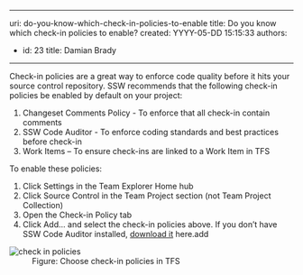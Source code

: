 

---
uri: do-you-know-which-check-in-policies-to-enable
title: Do you know which check-in policies to enable?
created: YYYY-05-DD 15:15:33
authors:
  - id: 23
    title: Damian Brady
---




<span class='intro'> <p>Check-in policies are a great way to enforce code quality before it hits your source control repository. SSW recommends that the following check-in policies be enabled by default on your project&#58;<br></p><ol><li>Changeset Comments Policy - To enforce that all check-in contain comments</li><li>SSW Code Auditor - To enforce coding standards and best practices before check-in</li><li>Work Items – To ensure check-ins are linked to a Work Item in TFS</li></ol>

 </span>

<p>To enable these policies&#58;</p><ol><li>Click Settings in the Team Explorer Home hub</li><li>Click Source Control in the Team Project section (not Team Project Collection)</li><li>Open the Check-in Policy tab</li><li>Click Add... and select the check-in policies above. If you don’t have SSW Code Auditor installed, <a href="https&#58;//www.ssw.com.au/ssw/codeauditor/" target="_blank">download it</a>&#160;here.​add<br></li></ol><dl class="image"><dt> <img src="/PublishingImages/checkin-policies.jpg" alt="check in policies" /> </dt><dd>Figure&#58; Choose check-in policies in TFS</dd></dl>​


